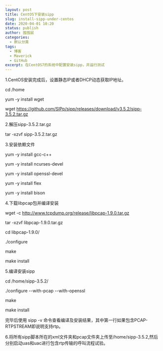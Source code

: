 ```yaml
---
layout: post
title: CentOS下安装sipp
slug: install-sipp-under-centos
date: 2020-04-01 10:20
status: publish
author: 囤囤鼠
categories: 
  - 默认分类
tags: 
  - 博客
  - Maverick
  - GitHub
excerpt: 在CentOS7的系统中配置安装sipp，并运行测试
---
```


1.CentOS安装完成后，设置静态IP或者DHCP动态获取IP地址。

cd /home
  
yum -y install wget
  
wget https://github.com/SIPp/sipp/releases/download/v3.5.2/sipp-3.5.2.tar.gz

2.解压sipp-3.5.2.tar.gz

tar -xzvf sipp-3.5.2.tar.gz

3.安装依赖文件

yum -y install gcc-c++
  
yum -y install ncurses-devel
  
yum -y install openssl-devel
  
yum -y install flex
  
yum -y install bison

4.下载libpcap包并编译安装

wget -c http://www.tcpdump.org/release/libpcap-1.9.0.tar.gz
  
tar -xzvf libpcap-1.9.0.tar.gz
  
cd libpcap-1.9.0/
  
./configure
  
make
  
make install

5.编译安装sipp

cd /home/sipp-3.5.2/

./configure --with-pcap --with-openssl

make

make install

完毕后使用 sipp -v 命令查看编译及安装结果，其中第一行如果包含PCAP-RTPSTREAM即说明支持rtp。

6.将所有sipp脚本所在的xml文件夹和pcap文件夹上传至/home/sipp-3.5.2,然后分别启动uas和uac进行包含rtp传输的呼叫流程试验。
